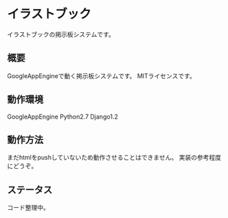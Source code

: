 イラストブック
=============

イラストブックの掲示板システムです。

概要
-------

GoogleAppEngineで動く掲示板システムです。
MITライセンスです。

動作環境
-------

GoogleAppEngine
Python2.7
Django1.2

動作方法
-------

まだhtmlをpushしていないため動作させることはできません。
実装の参考程度にどうぞ。

ステータス
-------

コード整理中。
